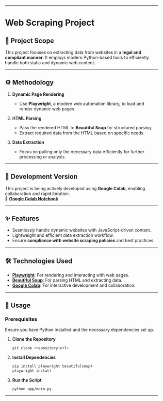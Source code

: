 
---

# **Web Scraping Project**

## **📜 Project Scope**
This project focuses on extracting data from websites in a **legal and compliant manner**. It employs modern Python-based tools to efficiently handle both static and dynamic web content.

---

## **⚙️ Methodology**

1. **Dynamic Page Rendering**  
   - Use **Playwright**, a modern web automation library, to load and render dynamic web pages.  
 

2. **HTML Parsing**  
   - Pass the rendered HTML to **Beautiful Soup** for structured parsing.  
   - Extract required data from the HTML based on specific needs.

3. **Data Extraction**  
   - Focus on pulling only the necessary data efficiently for further processing or analysis.

---

## **🚀 Development Version**
This project is being actively developed using **Google Colab**, enabling collaboration and rapid iteration.  
🔗 **[Google Colab Notebook](https://colab.research.google.com/drive/1hKhNK3ksdFP3iv9YPpA3HPZZSTqWld8e?usp=sharing)**

---

## **✨ Features**
- Seamlessly handle dynamic websites with JavaScript-driven content.  
- Lightweight and efficient data extraction workflow.  
- Ensure **compliance with website scraping policies** and best practices.

---

## **🛠️ Technologies Used**
- **[Playwright](https://playwright.dev/)**: For rendering and interacting with web pages.  
- **[Beautiful Soup](https://www.crummy.com/software/BeautifulSoup/)**: For parsing HTML and extracting data.  
- **[Google Colab](https://colab.research.google.com/)**: For interactive development and collaboration.

---

## **📖 Usage**

### **Prerequisites**
Ensure you have Python installed and the necessary dependencies set up.

1. **Clone the Repository**  
   ```bash
   git clone <repository-url>
   ```

2. **Install Dependencies**  
   ```bash
   pip install playwright beautifulsoup4
   playwright install
   ```

3. **Run the Script**  
   ```bash
   python app/main.py
   ```

---



